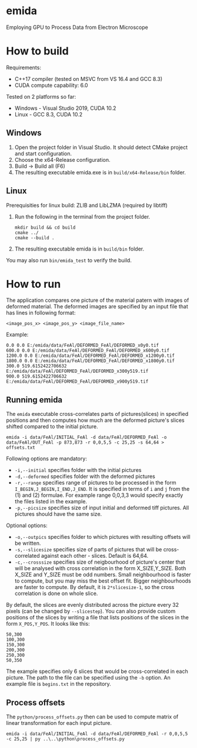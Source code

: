 # emida
Employing GPU to Process Data from Electron Microscope


# How to build

Requirements:
- C++17 compiler (tested on MSVC from VS 16.4 and GCC 8.3)
- CUDA compute capability: 6.0

Tested on 2 platforms so far:
- Windows - Visual Studio 2019, CUDA 10.2
- Linux - GCC 8.3, CUDA 10.2

## Windows

1. Open the project folder in Visual Studio. It should detect CMake project and start configuration.
2. Choose the x64-Release configuration.
3. Build -> Build all (F6)
4. The resulting executable emida.exe is in `build/x64-Release/bin` folder.

## Linux

Prerequisities for linux build: ZLIB and LibLZMA (required by libtiff)

1. Run the following in the terminal from the project folder.
    ```
    mkdir build && cd build
    cmake ../
    cmake --build .
    ```
2. The resulting executable emida is in `build/bin` folder.


You may also run `bin/emida_test` to verify the build.

# How to run
The application compares one picture of the material patern with images of deformed material. The deformed images are specified by an input file that has lines in following format:
```
<image_pos_x> <image_pos_y> <image_file_name>
```
Example:
```
0.0 0.0 E:/emida/data/FeAl/DEFORMED_FeAl/DEFORMED_x0y0.tif
600.0 0.0 E:/emida/data/FeAl/DEFORMED_FeAl/DEFORMED_x600y0.tif
1200.0 0.0 E:/emida/data/FeAl/DEFORMED_FeAl/DEFORMED_x1200y0.tif
1800.0 0.0 E:/emida/data/FeAl/DEFORMED_FeAl/DEFORMED_x1800y0.tif
300.0 519.6152422706632 E:/emida/data/FeAl/DEFORMED_FeAl/DEFORMED_x300y519.tif
900.0 519.6152422706632 E:/emida/data/FeAl/DEFORMED_FeAl/DEFORMED_x900y519.tif
```

## Running emida

The `emida` executable cross-correlates parts of pictures(slices) in specified positions and then computes how much are the deformed picture's slices shifted compared to the initial picture.
```
emida -i data/FeAl/INITIAL_FeAl -d data/FeAl/DEFORMED_FeAl -o data/FeAl/OUT_FeAl -p 873,873 -r 0,0,5,5 -c 25,25 -s 64,64 > offsets.txt
```

Following options are mandatory:
- `-i,--initial` specifies folder with the initial pictures
- `-d,--deformed` specifies folder with the deformed pictures
- `-r,--range` specifies range of pictures to be processed in the form `I_BEGIN,J_BEGIN,I_END,J_END`. It is specified in terms of `i` and `j` from the (1) and (2) formulae. For example range 0,0,3,3 would specify exactly the files listed in the example.
- `-p,--picsize` specifies size of input initial and deformed tiff pictures. All pictures should have the same size.

Optional options:
- `-o,--outpics` specifies folder to which pictures with resulting offsets will be written.
- `-s,--slicesize` specifies size of parts of pictures that will be cross-correlated against each other - slices. Default is 64,64.
- `-c,--crosssize` specifies size of neigbourhood of picture's center that will be analysed with cross correlation in the form X_SIZE,Y_SIZE. Both X_SIZE and Y_SIZE must be odd numbers. Small neighbourhood is faster to compute, but you may miss the best offset fit. Bigger neighbourhoods are faster to compute. By default, it is `2*slicesize-1`, so the cross correlation is done on whole slice.


By default, the slices are evenly distributed across the picture every 32 pixels (can be changed by `--slicestep`). You can also provide custom positions of the slices by writing a file that lists positions of the slices in the form `X_POS,Y_POS`. It looks like this:
```
50,300
100,300
150,300
200,300
250,300
50,350
```
The example specifies only 6 slices that would be cross-correlated in each picture. The path to the file can be specified using the `-b` option. An example file is `begins.txt` in the repository.


## Process offsets

The `python/process_offsets.py` then can be used to compute matrix of linear transformation for each input picture.

```
emida -i data/FeAl/INITIAL_FeAl -d data/FeAl/DEFORMED_FeAl -r 0,0,5,5 -c 25,25 | py ..\..\python\process_offsets.py
```